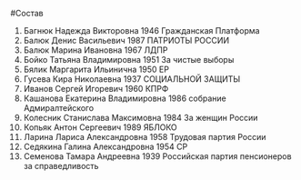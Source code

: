 #Состав
1. Багнюк Надежда Викторовна 1946 Гражданская Платформа
2. Балюк Денис Васильевич 1987 ПАТРИОТЫ РОССИИ
3. Балюк Марина Ивановна 1967 ЛДПР
4. Бойко Татьяна Владимировна 1951 За чистые выборы
5. Бялик Маргарита Ильинична 1950 ЕР
6. Гусева Кира Николаевна 1937 СОЦИАЛЬНОЙ ЗАЩИТЫ
7. Иванов Сергей Игоревич 1960 КПРФ
8. Кашанова Екатерина Владимировна 1986 собрание Адмиралтейского
9. Колесник Станислава Максимовна 1984 За женщин России
10. Копьяк Антон Сергеевич 1989 ЯБЛОКО
11. Ларина Лариса Александровна 1958 Трудовая партия России
12. Седякина Галина Александровна 1954 СР
13. Семенова Тамара Андреевна 1939 Российская партия пенсионеров за справедливость
